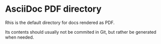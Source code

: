 # AsciiDoc PDF directory

Rhis is the default directory for docs rendered as PDF.

Its contents should usually not be commited in Git, but 
rather be generated when needed.

